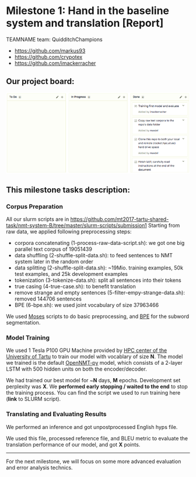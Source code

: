 # Milestone 1: Hand in the baseline system and translation  [Report]
TEAMNAME team: QuidditchChampions
 * https://github.com/markus93
 * https://github.com/crypotex
 * https://github.com/imackerracher
 

## Our project board:
![Alt text](./project_board_ms1.png?raw=true)


## This milestone tasks description:
### Corpus Preparation
All our slurm scripts are in https://github.com/mt2017-tartu-shared-task/nmt-system-B/tree/master/slurm-scripts/submission1
Starting from raw data, we applied following preprocessing steps:
* corpora concatenating (1-process-raw-data-script.sh): we got one big parallel text corpus of 19051439 
* data shuffling (2-shuffle-split-data.sh): to feed sentences to NMT system later in the random order  
* data splitting (2-shuffle-split-data.sh): ~19Mio. training examples, 50k test examples, and 25k development examples
* tokenization (3-tokenize-data.sh): split all sentences into their tokens
* true casing (4-true-case.sh): to benefit translation
* remove strange and empty sentences (5-filter-empy-strange-data.sh): removed 144706 sentences
* BPE (6-bpe.sh): we used joint vocabulary of size 37963466

We used [Moses](http://www.statmt.org/moses/) scripts to do basic preprocessing, and [BPE](https://github.com/rsennrich/subword-nmt) for the subword segmentation. 

### Model Training
We used 1 Tesla P100 GPU Machine provided by [HPC center of the University of Tartu](https://www.hpc.ut.ee/en_US/web/guest/home) to train our model with vocablary of size __N__. The model we trained is the default [OpenNMT-py](https://github.com/OpenNMT/OpenNMT-py) model, which consists of a 2-layer LSTM with 500 hidden units on both the encoder/decoder.

We had trained our best model for ~__N__ days, __M__ epochs. Development set perplexity was __X__. We __performed early stopping / waited to the end__ to stop the training process. You can find the script we used to run training here (__link__ to SLURM script).

### Translating and Evaluating Results
We performed an inference and got unpostprocessed English hyps file. 

We used this file, processed reference file, and BLEU metric to evaluate the translation performance of our model, and got __X__ points.

_________________________________________________________________________________________________________________
For the next milestone, we will focus on some more advanced evaluation and error analysis technics.    
